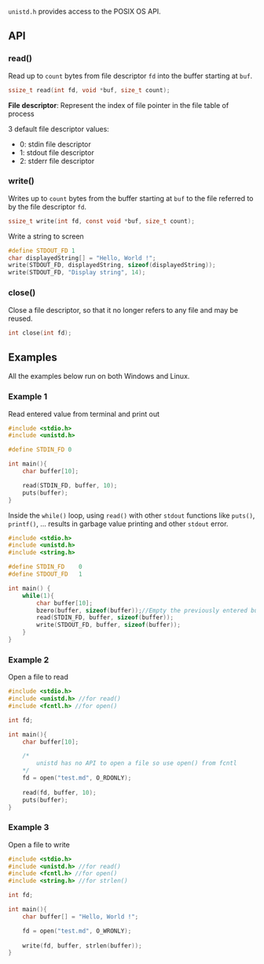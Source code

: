 ``unistd.h`` provides access to the POSIX OS API.

## API

### read()

Read up to ``count`` bytes from file descriptor ``fd`` into the buffer starting at ``buf``.

```c
ssize_t read(int fd, void *buf, size_t count);
```

**File descriptor**: Represent the index of file pointer in the file table of process

3 default file descriptor values:

* 0: stdin file descriptor
* 1: stdout file descriptor
* 2: stderr file descriptor

### write()

Writes up to ``count`` bytes from the buffer starting at ``buf`` to the file referred to by the file descriptor ``fd``.

```c
ssize_t write(int fd, const void *buf, size_t count);
```

Write a string to screen

```c
#define STDOUT_FD 1
char displayedString[] = "Hello, World !";
write(STDOUT_FD, displayedString, sizeof(displayedString));
write(STDOUT_FD, "Display string", 14);
```

### close()

Close a file descriptor, so that it no longer refers to any file and may be reused. 

```c
int close(int fd);
```

## Examples

All the examples below run on both Windows and Linux.

### Example 1

Read entered value from terminal and print out

```c
#include <stdio.h>
#include <unistd.h>

#define STDIN_FD 0

int main(){
    char buffer[10];

    read(STDIN_FD, buffer, 10);
    puts(buffer);
}
```

Inside the ``while()`` loop, using ``read()`` with other ``stdout`` functions like ``puts()``, ``printf()``, ... results in garbage value printing and other ``stdout`` error.

```c
#include <stdio.h>
#include <unistd.h>
#include <string.h>

#define STDIN_FD 	0
#define STDOUT_FD 	1

int main() {
	while(1){
		char buffer[10];
        bzero(buffer, sizeof(buffer));//Empty the previously entered buffer
		read(STDIN_FD, buffer, sizeof(buffer));
		write(STDOUT_FD, buffer, sizeof(buffer));
	}
}
```

### Example 2

Open a file to read

```c
#include <stdio.h>
#include <unistd.h> //for read()
#include <fcntl.h> //for open()

int fd;

int main(){
    char buffer[10];

    /*
        unistd has no API to open a file so use open() from fcntl
    */
    fd = open("test.md", O_RDONLY);
    
    read(fd, buffer, 10);
    puts(buffer);
}
```

### Example 3

Open a file to write

```c
#include <stdio.h>
#include <unistd.h> //for read()
#include <fcntl.h> //for open()
#include <string.h> //for strlen()

int fd;

int main(){
    char buffer[] = "Hello, World !";

    fd = open("test.md", O_WRONLY);
    
    write(fd, buffer, strlen(buffer));
}
```